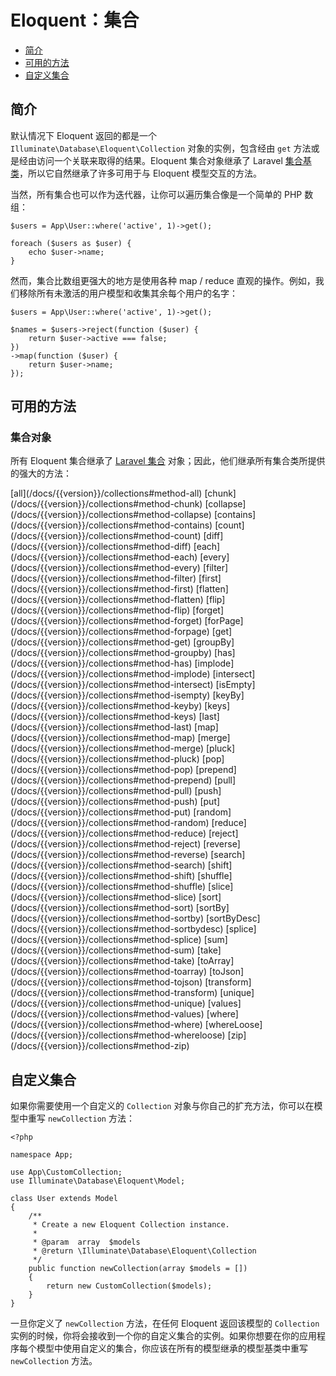 # Eloquent：集合

- [简介](#introduction)
- [可用的方法](#available-methods)
- [自定义集合](#custom-collections)

<a name="introduction"></a>
## 简介

默认情况下 Eloquent 返回的都是一个 `Illuminate\Database\Eloquent\Collection` 对象的实例，包含经由 `get` 方法或是经由访问一个关联来取得的结果。Eloquent 集合对象继承了 Laravel [集合基类](/docs/{{version}}/collections)，所以它自然继承了许多可用于与 Eloquent 模型交互的方法。

当然，所有集合也可以作为迭代器，让你可以遍历集合像是一个简单的 PHP 数组：

    $users = App\User::where('active', 1)->get();

    foreach ($users as $user) {
        echo $user->name;
    }

然而，集合比数组更强大的地方是使用各种 map / reduce 直观的操作。例如，我们移除所有未激活的用户模型和收集其余每个用户的名字：

    $users = App\User::where('active', 1)->get();

    $names = $users->reject(function ($user) {
        return $user->active === false;
    })
    ->map(function ($user) {
        return $user->name;
    });

<a name="available-methods"></a>
## 可用的方法

### 集合对象

所有 Eloquent 集合继承了 [Laravel 集合](/docs/{{version}}/collections) 对象；因此，他们继承所有集合类所提供的强大的方法：

<style>
    #collection-method-list > p {
        column-count: 3; -moz-column-count: 3; -webkit-column-count: 3;
        column-gap: 2em; -moz-column-gap: 2em; -webkit-column-gap: 2em;
    }

    #collection-method-list a {
        display: block;
    }
</style>

<div id="collection-method-list" markdown="1">
[all](/docs/{{version}}/collections#method-all)
[chunk](/docs/{{version}}/collections#method-chunk)
[collapse](/docs/{{version}}/collections#method-collapse)
[contains](/docs/{{version}}/collections#method-contains)
[count](/docs/{{version}}/collections#method-count)
[diff](/docs/{{version}}/collections#method-diff)
[each](/docs/{{version}}/collections#method-each)
[every](/docs/{{version}}/collections#method-every)
[filter](/docs/{{version}}/collections#method-filter)
[first](/docs/{{version}}/collections#method-first)
[flatten](/docs/{{version}}/collections#method-flatten)
[flip](/docs/{{version}}/collections#method-flip)
[forget](/docs/{{version}}/collections#method-forget)
[forPage](/docs/{{version}}/collections#method-forpage)
[get](/docs/{{version}}/collections#method-get)
[groupBy](/docs/{{version}}/collections#method-groupby)
[has](/docs/{{version}}/collections#method-has)
[implode](/docs/{{version}}/collections#method-implode)
[intersect](/docs/{{version}}/collections#method-intersect)
[isEmpty](/docs/{{version}}/collections#method-isempty)
[keyBy](/docs/{{version}}/collections#method-keyby)
[keys](/docs/{{version}}/collections#method-keys)
[last](/docs/{{version}}/collections#method-last)
[map](/docs/{{version}}/collections#method-map)
[merge](/docs/{{version}}/collections#method-merge)
[pluck](/docs/{{version}}/collections#method-pluck)
[pop](/docs/{{version}}/collections#method-pop)
[prepend](/docs/{{version}}/collections#method-prepend)
[pull](/docs/{{version}}/collections#method-pull)
[push](/docs/{{version}}/collections#method-push)
[put](/docs/{{version}}/collections#method-put)
[random](/docs/{{version}}/collections#method-random)
[reduce](/docs/{{version}}/collections#method-reduce)
[reject](/docs/{{version}}/collections#method-reject)
[reverse](/docs/{{version}}/collections#method-reverse)
[search](/docs/{{version}}/collections#method-search)
[shift](/docs/{{version}}/collections#method-shift)
[shuffle](/docs/{{version}}/collections#method-shuffle)
[slice](/docs/{{version}}/collections#method-slice)
[sort](/docs/{{version}}/collections#method-sort)
[sortBy](/docs/{{version}}/collections#method-sortby)
[sortByDesc](/docs/{{version}}/collections#method-sortbydesc)
[splice](/docs/{{version}}/collections#method-splice)
[sum](/docs/{{version}}/collections#method-sum)
[take](/docs/{{version}}/collections#method-take)
[toArray](/docs/{{version}}/collections#method-toarray)
[toJson](/docs/{{version}}/collections#method-tojson)
[transform](/docs/{{version}}/collections#method-transform)
[unique](/docs/{{version}}/collections#method-unique)
[values](/docs/{{version}}/collections#method-values)
[where](/docs/{{version}}/collections#method-where)
[whereLoose](/docs/{{version}}/collections#method-whereloose)
[zip](/docs/{{version}}/collections#method-zip)
</div>

<a name="custom-collections"></a>
## 自定义集合

如果你需要使用一个自定义的 `Collection` 对象与你自己的扩充方法，你可以在模型中重写 `newCollection` 方法：

    <?php

    namespace App;

    use App\CustomCollection;
    use Illuminate\Database\Eloquent\Model;

    class User extends Model
    {
        /**
         * Create a new Eloquent Collection instance.
         *
         * @param  array  $models
         * @return \Illuminate\Database\Eloquent\Collection
         */
        public function newCollection(array $models = [])
        {
            return new CustomCollection($models);
        }
    }

一旦你定义了 `newCollection` 方法，在任何 Eloquent 返回该模型的 `Collection` 实例的时候，你将会接收到一个你的自定义集合的实例。如果你想要在你的应用程序每个模型中使用自定义的集合，你应该在所有的模型继承的模型基类中重写 `newCollection` 方法。
